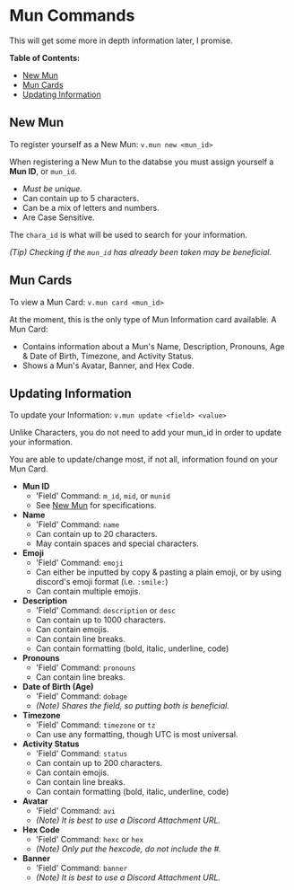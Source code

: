 # Mun Commands
This will get some more in depth information later, I promise.

**Table of Contents:**
- [New Mun](https://github.com/Zyhod/Vieno/blob/main/Reference/Features%20and%20Commands/Muns.md#new-mun)
- [Mun Cards](https://github.com/Zyhod/Vieno/blob/main/Reference/Features%20and%20Commands/Muns.md#mun-cards)
- [Updating Information](https://github.com/Zyhod/Vieno/blob/main/Reference/Features%20and%20Commands/Muns.md#updating-information)

## New Mun
To register yourself as a New Mun: `v.mun new <mun_id>`

When registering a New Mun to the databse you must assign yourself a **Mun ID**, or `mun_id`.
- *Must be unique.*
- Can contain up to 5 characters.
- Can be a mix of letters and numbers.
- Are Case Sensitive.

The `chara_id` is what will be used to search for your information.

*(Tip) Checking if the `mun_id` has already been taken may be beneficial.*

## Mun Cards
To view a Mun Card: `v.mun card <mun_id>`

At the moment, this is the only type of Mun Information card available. A Mun Card:
- Contains information about a Mun's Name, Description, Pronouns, Age & Date of Birth, Timezone, and Activity Status.
- Shows a Mun's Avatar, Banner, and Hex Code.

## Updating Information
To update your Information: `v.mun update <field> <value>`

Unlike Characters, you do not need to add your mun_id in order to update your information.

You are able to update/change most, if not all, information found on your Mun Card.
- **Mun ID**
    - 'Field' Command: `m_id`, `mid`, or `munid`
    - See [New Mun](https://github.com/Zyhod/Vieno/blob/main/Reference/Features%20and%20Commands/Muns.md#new-mun) for specifications.
- **Name**
    - 'Field' Command: `name`
    - Can contain up to 20 characters.
    - May contain spaces and special characters.
- **Emoji**
    - 'Field' Command: `emoji`
    - Can either be inputted by copy & pasting a plain emoji, or by using discord's emoji format (i.e. `:smile:`)
    - Can contain multiple emojis.
- **Description**
    - 'Field' Command: `description` or `desc`
    - Can contain up to 1000 characters.
    - Can contain emojis.
    - Can contain line breaks.
    - Can contain formatting (bold, italic, underline, code)
- **Pronouns**
    - 'Field' Command: `pronouns`
    - Can contain line breaks.
- **Date of Birth (Age)**
    - 'Field' Command: `dobage`
    - *(Note) Shares the field, so putting both is beneficial.*
- **Timezone**
    - 'Field' Command: `timezone` or `tz`
    - Can use any formatting, though UTC is most universal.
- **Activity Status**
    - 'Field' Command: `status`
    - Can contain up to 200 characters.
    - Can contain emojis.
    - Can contain line breaks.
    - Can contain formatting (bold, italic, underline, code)
- **Avatar**
    - 'Field' Command: `avi`
    - *(Note) It is best to use a Discord Attachment URL.*
- **Hex Code**
    - 'Field' Command: `hexc` or `hex`
    - *(Note) Only put the hexcode, do not include the #.*
- **Banner**
    - 'Field' Command: `banner`
    - *(Note) It is best to use a Discord Attachment URL.*